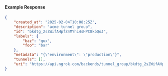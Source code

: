 <!-- Code generated for API Clients. DO NOT EDIT. -->

#### Example Response

```json
{
	"created_at": "2025-02-04T10:08:25Z",
	"description": "acme tunnel group",
	"id": "bkdtg_2sZWifAHpfZ4MYhL4sHPC8kbQoJ",
	"labels": {
		"baz": "qux",
		"foo": "bar"
	},
	"metadata": "{\"environment\": \"production\"}",
	"tunnels": [],
	"uri": "https://api.ngrok.com/backends/tunnel_group/bkdtg_2sZWifAHpfZ4MYhL4sHPC8kbQoJ"
}
```
